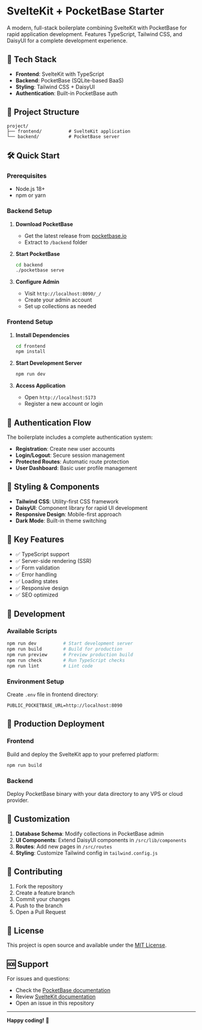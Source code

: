 # SvelteKit + PocketBase Starter

A modern, full-stack boilerplate combining SvelteKit with PocketBase for rapid application development. Features TypeScript, Tailwind CSS, and DaisyUI for a complete development experience.

## 🚀 Tech Stack

- **Frontend**: SvelteKit with TypeScript
- **Backend**: PocketBase (SQLite-based BaaS)
- **Styling**: Tailwind CSS + DaisyUI
- **Authentication**: Built-in PocketBase auth

## 📁 Project Structure

```
project/
├── frontend/          # SvelteKit application
└── backend/           # PocketBase server
```

## 🛠️ Quick Start

### Prerequisites

- Node.js 18+
- npm or yarn

### Backend Setup

1. **Download PocketBase**

   - Get the latest release from [pocketbase.io](https://pocketbase.io/docs/)
   - Extract to `/backend` folder

2. **Start PocketBase**

   ```bash
   cd backend
   ./pocketbase serve
   ```

3. **Configure Admin**
   - Visit `http://localhost:8090/_/`
   - Create your admin account
   - Set up collections as needed

### Frontend Setup

1. **Install Dependencies**

   ```bash
   cd frontend
   npm install
   ```

2. **Start Development Server**

   ```bash
   npm run dev
   ```

3. **Access Application**
   - Open `http://localhost:5173`
   - Register a new account or login

## 🔐 Authentication Flow

The boilerplate includes a complete authentication system:

- **Registration**: Create new user accounts
- **Login/Logout**: Secure session management
- **Protected Routes**: Automatic route protection
- **User Dashboard**: Basic user profile management

## 🎨 Styling & Components

- **Tailwind CSS**: Utility-first CSS framework
- **DaisyUI**: Component library for rapid UI development
- **Responsive Design**: Mobile-first approach
- **Dark Mode**: Built-in theme switching

## 📂 Key Features

- ✅ TypeScript support
- ✅ Server-side rendering (SSR)
- ✅ Form validation
- ✅ Error handling
- ✅ Loading states
- ✅ Responsive design
- ✅ SEO optimized

## 🔧 Development

### Available Scripts

```bash
npm run dev          # Start development server
npm run build        # Build for production
npm run preview      # Preview production build
npm run check        # Run TypeScript checks
npm run lint         # Lint code
```

### Environment Setup

Create `.env` file in frontend directory:

```env
PUBLIC_POCKETBASE_URL=http://localhost:8090
```

## 🚢 Production Deployment

### Frontend

Build and deploy the SvelteKit app to your preferred platform:

```bash
npm run build
```

### Backend

Deploy PocketBase binary with your data directory to any VPS or cloud provider.

## 📝 Customization

1. **Database Schema**: Modify collections in PocketBase admin
2. **UI Components**: Extend DaisyUI components in `/src/lib/components`
3. **Routes**: Add new pages in `/src/routes`
4. **Styling**: Customize Tailwind config in `tailwind.config.js`

## 🤝 Contributing

1. Fork the repository
2. Create a feature branch
3. Commit your changes
4. Push to the branch
5. Open a Pull Request

## 📄 License

This project is open source and available under the [MIT License](LICENSE).

## 🆘 Support

For issues and questions:

- Check the [PocketBase documentation](https://pocketbase.io/docs/)
- Review [SvelteKit documentation](https://kit.svelte.dev/docs)
- Open an issue in this repository

---

**Happy coding!** 🎉
